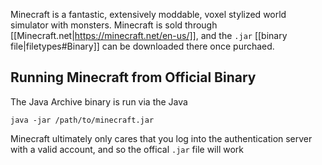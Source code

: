 Minecraft is a fantastic, extensively moddable, voxel stylized world simulator with monsters. Minecraft is sold through [[Minecraft.net|https://minecraft.net/en-us/]], and the `.jar` [[binary file|filetypes#Binary]] can be downloaded there once purchaed.

## Running Minecraft from Official Binary

The Java Archive binary is run via the Java 

`java -jar /path/to/minecraft.jar`




Minecraft ultimately only cares that you log into the authentication server with a valid account, and so the offical `.jar` file will work
